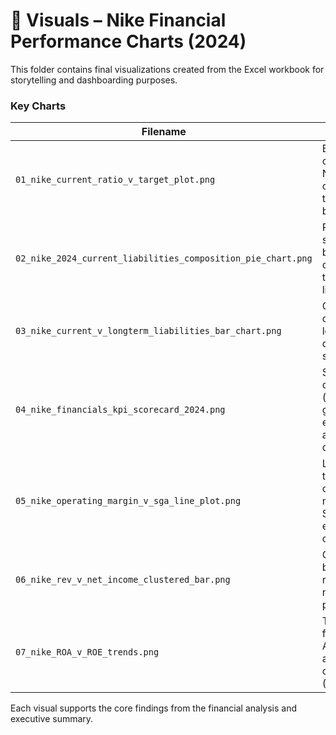 # 📁 Visuals – Nike Financial Performance Charts (2024)

This folder contains final visualizations created from the Excel workbook for storytelling and dashboarding purposes.

### Key Charts

| Filename | Description |
|----------|-------------|
| `01_nike_current_ratio_v_target_plot.png` | Bar chart comparing Nike’s current ratio to target benchmarks. |
| `02_nike_2024_current_liabilities_composition_pie_chart.png` | Pie chart showing breakdown of short-term liabilities. |
| `03_nike_current_v_longterm_liabilities_bar_chart.png` | Comparison of current vs long-term debt structure. |
| `04_nike_financials_kpi_scorecard_2024.png` | Snapshot of core KPIs (margin, growth, efficiency) in a single dashboard. |
| `05_nike_operating_margin_v_sga_line_plot.png` | Line plot tracking operating margin vs. SG&A expenses over time. |
| `06_nike_rev_v_net_income_clustered_bar.png` | Clustered bar chart of revenue and net income performance. |
| `07_nike_ROA_v_ROE_trends.png` | Trend lines for Return on Assets (ROA) and Return on Equity (ROE). |

Each visual supports the core findings from the financial analysis and executive summary.
